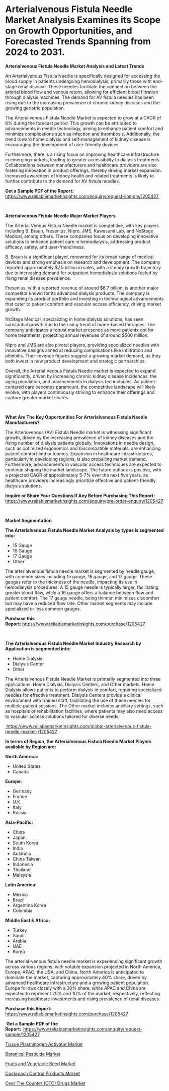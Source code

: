 <p><h1>Arterialvenous Fistula Needle Market Analysis Examines its Scope on Growth Opportunities, and Forecasted Trends Spanning from 2024 to 2031.</h1></p><p><strong>Arterialvenous Fistula Needle Market Analysis and Latest Trends</strong></p>
<p><p>An Arterialvenous Fistula Needle is specifically designed for accessing the blood supply in patients undergoing hemodialysis, primarily those with end-stage renal disease. These needles facilitate the connection between the arterial blood flow and venous return, allowing for efficient blood filtration through dialysis machines. The demand for AV fistula needles has been rising due to the increasing prevalence of chronic kidney diseases and the growing geriatric population.</p><p>The Arterialvenous Fistula Needle Market is expected to grow at a CAGR of 6% during the forecast period. This growth can be attributed to advancements in needle technology, aiming to enhance patient comfort and minimize complications such as infection and thrombosis. Additionally, the trend toward home dialysis and self-management of kidney disease is encouraging the development of user-friendly devices. </p><p>Furthermore, there is a rising focus on improving healthcare infrastructure in emerging markets, leading to greater accessibility to dialysis treatments. Collaborations between manufacturers and healthcare providers are also fostering innovation in product offerings, thereby driving market expansion. Increased awareness of kidney health and related treatments is likely to further contribute to the demand for AV fistula needles.</p></p>
<p><strong>Get a Sample PDF of the Report:&nbsp;</strong> <a href="https://www.reliablemarketinsights.com/enquiry/request-sample/1205427?utm_campaign=1570&utm_medium=2&utm_source=Github&utm_content=ia&utm_term=16102024&utm_id=arterialvenous-fistula-needle">https://www.reliablemarketinsights.com/enquiry/request-sample/1205427</a></p>
<p>&nbsp;</p>
<p><strong>Arterialvenous Fistula Needle Major Market Players</strong></p>
<p><p>The Arterial Venous Fistula Needle market is competitive, with key players including B. Braun, Fresenius, Nipro, JMS, Kawasumi Lab, and NxStage Medical, among others. These companies focus on developing innovative solutions to enhance patient care in hemodialysis, addressing product efficacy, safety, and user-friendliness.</p><p>B. Braun is a significant player, renowned for its broad range of medical devices and strong emphasis on research and development. The company reported approximately $7.5 billion in sales, with a steady growth trajectory due to increasing demand for outpatient hemodialysis solutions fueled by rising renal disease prevalence.</p><p>Fresenius, with a reported revenue of around $6.7 billion, is another major competitor known for its advanced dialysis products. The company is expanding its product portfolio and investing in technological advancements that cater to patient comfort and vascular access efficiency, driving market growth.</p><p>NxStage Medical, specializing in home dialysis solutions, has seen substantial growth due to the rising trend of home-based therapies. The company anticipates a robust market presence as more patients opt for home treatments, projecting annual revenues of around $500 million.</p><p>Nipro and JMS are also pivotal players, providing specialized needles with innovative designs aimed at reducing complications like infiltration and phlebitis. Their revenue figures suggest a growing market demand, as they both invest in new product development and strategic partnerships.</p><p>Overall, the Arterial Venous Fistula Needle market is expected to expand significantly, driven by increasing chronic kidney disease incidences, the aging population, and advancements in dialysis technologies. As patient-centered care becomes paramount, the competitive landscape will likely evolve, with players continuously striving to enhance their offerings and capture greater market shares.</p></p>
<p>&nbsp;</p>
<p><strong>What Are The Key Opportunities For Arterialvenous Fistula Needle Manufacturers?</strong></p>
<p><p>The Arteriovenous (AV) Fistula Needle market is witnessing significant growth, driven by the increasing prevalence of kidney diseases and the rising number of dialysis patients globally. Innovations in needle design, such as optimized ergonomics and biocompatible materials, are enhancing patient comfort and outcomes. Expansion in healthcare infrastructures, particularly in developing regions, is also propelling market demand. Furthermore, advancements in vascular access techniques are expected to continue shaping the market landscape. The future outlook is positive, with a projected CAGR of approximately 5-7% over the next five years, as healthcare providers increasingly prioritize effective and patient-friendly dialysis solutions.</p></p>
<p><strong>Inquire or Share Your Questions If Any Before Purchasing This Report:</strong> <a href="https://www.reliablemarketinsights.com/enquiry/pre-order-enquiry/1205427?utm_campaign=1570&utm_medium=2&utm_source=Github&utm_content=ia&utm_term=16102024&utm_id=arterialvenous-fistula-needle">https://www.reliablemarketinsights.com/enquiry/pre-order-enquiry/1205427</a></p>
<p>&nbsp;</p>
<p><strong>Market Segmentation</strong></p>
<p><strong>The Arterialvenous Fistula Needle Market Analysis by types is segmented into:</strong></p>
<p><ul><li>15 Gauge</li><li>16 Gauge</li><li>17 Gauge</li><li>Other</li></ul></p>
<p><p>The arterialvenous fistula needle market is segmented by needle gauge, with common sizes including 15 gauge, 16 gauge, and 17 gauge. These gauges refer to the thickness of the needle, impacting its use in hemodialysis procedures. A 15 gauge needle is typically larger, facilitating greater blood flow, while a 16 gauge offers a balance between flow and patient comfort. The 17 gauge needle, being thinner, minimizes discomfort but may have a reduced flow rate. Other market segments may include specialized or less common gauges.</p></p>
<p><strong>Purchase this Report:&nbsp;</strong><a href="https://www.reliablemarketinsights.com/purchase/1205427?utm_campaign=1570&utm_medium=2&utm_source=Github&utm_content=ia&utm_term=16102024&utm_id=arterialvenous-fistula-needle">https://www.reliablemarketinsights.com/purchase/1205427</a></p>
<p>&nbsp;</p>
<p><strong>The Arterialvenous Fistula Needle Market Industry Research by Application is segmented into:</strong></p>
<p><ul><li>Home Dialysis</li><li>Dialysis Center</li><li>Other</li></ul></p>
<p><p>The Arterialvenous Fistula Needle Market is primarily segmented into three applications: Home Dialysis, Dialysis Centers, and Other markets. Home Dialysis allows patients to perform dialysis in comfort, requiring specialized needles for effective treatment. Dialysis Centers provide a clinical environment with trained staff, facilitating the use of these needles for multiple patient sessions. The Other market includes ancillary settings, such as hospitals or rehabilitation facilities, where patients may also need access to vascular access solutions tailored for diverse needs.</p></p>
<p><a href="https://www.reliablemarketinsights.com/global-arterialvenous-fistula-needle-market-r1205427?utm_campaign=1570&utm_medium=2&utm_source=Github&utm_content=ia&utm_term=16102024&utm_id=arterialvenous-fistula-needle">&nbsp;https://www.reliablemarketinsights.com/global-arterialvenous-fistula-needle-market-r1205427</a></p>
<p><strong>In terms of Region, the Arterialvenous Fistula Needle Market Players available by Region are:</strong></p>
<p>
    <p> <strong> North America: </strong>
        <ul>
            <li>United States</li>
            <li>Canada</li>
        </ul>
        </p> 
    <p> <strong> Europe: </strong>
        <ul>
            <li>Germany</li>
            <li>France</li>
            <li>U.K.</li>
            <li>Italy</li>
            <li>Russia</li>
        </ul>
        </p> 
    <p> <strong> Asia-Pacific: </strong>
        <ul>
            <li>China</li>
            <li>Japan</li>
            <li>South Korea</li>
            <li>India</li>
            <li>Australia</li>
            <li>China Taiwan</li>
            <li>Indonesia</li>
            <li>Thailand</li>
            <li>Malaysia</li>
        </ul>
        </p> 
    <p> <strong> Latin America: </strong>
        <ul>
            <li>Mexico</li>
            <li>Brazil</li>
            <li>Argentina Korea</li>
            <li>Colombia</li>
        </ul>
        </p> 
    <p> <strong> Middle East & Africa: </strong>
        <ul>
            <li>Turkey</li>
            <li>Saudi</li>
            <li>Arabia</li>
            <li>UAE</li>
            <li>Korea</li>
        </ul>
    </p>
    </p>
<p><p>The arterial-venous fistula needle market is experiencing significant growth across various regions, with notable expansion projected in North America, Europe, APAC, the USA, and China. North America is anticipated to dominate the market, capturing approximately 40% share, driven by advanced healthcare infrastructure and a growing patient population. Europe follows closely with a 30% share, while APAC and China are expected to represent 20% and 10% of the market, respectively, reflecting increasing healthcare investments and rising prevalence of renal diseases.</p></p>
<p><strong>Purchase this Report: </strong><a href="https://www.reliablemarketinsights.com/purchase/1205427?utm_campaign=1570&utm_medium=2&utm_source=Github&utm_content=ia&utm_term=16102024&utm_id=arterialvenous-fistula-needle">https://www.reliablemarketinsights.com/purchase/1205427</a></p>
<p>&nbsp;<strong>Get a Sample PDF of the Report:&nbsp;&nbsp;</strong><a href="https://www.reliablemarketinsights.com/enquiry/request-sample/1205427?utm_campaign=1570&utm_medium=2&utm_source=Github&utm_content=ia&utm_term=16102024&utm_id=arterialvenous-fistula-needle">https://www.reliablemarketinsights.com/enquiry/request-sample/1205427</a></p>
<p><strong></strong></p>
<p><p><a href="https://www.linkedin.com/pulse/regional-adaptations-global-tissue-plasminogen-activator-market-26ppc?trk=public_post_embed_feed-article-content&utm_campaign=1570&utm_medium=2&utm_source=Github&utm_content=ia&utm_term=16102024&utm_id=arterialvenous-fistula-needle">Tissue Plasminogen Activator Market</a></p><p><a href="https://www.linkedin.com/pulse/comprehensive-botanical-pesticide-market-report-segmentation-qgrhe?trk=public_post_embed_feed-article-content&utm_campaign=1570&utm_medium=2&utm_source=Github&utm_content=ia&utm_term=16102024&utm_id=arterialvenous-fistula-needle">Botanical Pesticide Market</a></p><p><a href="https://www.linkedin.com/pulse/analyzing-fruits-vegetable-seed-market-dynamics-growth-drivers-ztasc?utm_campaign=1570&utm_medium=2&utm_source=Github&utm_content=ia&utm_term=16102024&utm_id=arterialvenous-fistula-needle">Fruits and Vegetable Seed Market</a></p><p><a href="https://www.linkedin.com/pulse/cockroach-control-products-market-size-segmentation-trends-e67mf?trk=public_post_embed_feed-article-content&utm_campaign=1570&utm_medium=2&utm_source=Github&utm_content=ia&utm_term=16102024&utm_id=arterialvenous-fistula-needle">Cockroach Control Products Market</a></p><p><a href="https://www.linkedin.com/pulse/over-counter-otc-drugs-market-overview-regional-outlook-fozre?trk=public_post_embed_feed-article-content&utm_campaign=1570&utm_medium=2&utm_source=Github&utm_content=ia&utm_term=16102024&utm_id=arterialvenous-fistula-needle">Over The Counter (OTC) Drugs Market</a></p></p>